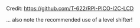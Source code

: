 Credit: https://github.com/T-622/RPI-PICO-I2C-LCD

... also note the recommended use of a level shifter!